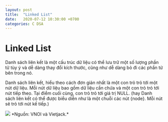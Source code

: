 ```yaml
---
layout: post
title:  "Linked List"
date:   2020-07-12 10:30:00 +0700
categories: C DSA
---
```

# Linked List

Danh sách liên kết là một cấu trúc dữ liệu có thể lưu trữ một số lượng phần tử tùy ý và dễ dàng thay đổi kích thước, cũng như dễ dàng bỏ đi các phần tử bên trong nó.

Danh sách liên kết, hiểu theo cách đơn giản nhất là một con trỏ trỏ tới một nút dữ liệu. Mỗi nút dữ liệu bao gồm dữ liệu cần chứa và một con trỏ trỏ tới nút tiếp theo. Tại điểm cuối cùng, con trỏ trỏ tới giá trị NULL. (hay Danh sách liên kết có thể được biểu diễn như là một chuỗi các nút {node}. Mỗi nút sẽ trỏ tới nút kế tiếp.)


<img src="https://vietjack.com/cau-truc-du-lieu-va-giai-thuat/images/linked_list.jpg">
*Nguồn: VNOI và Vietjack.*
